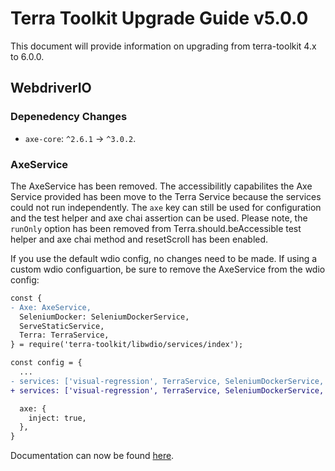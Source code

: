 # Terra Toolkit Upgrade Guide v5.0.0
This document will provide information on upgrading from terra-toolkit 4.x to 6.0.0.

## WebdriverIO

### Depenedency Changes
- `axe-core`: `^2.6.1` -> `^3.0.2`.

### AxeService
The AxeService has been removed. The accessibilitly capabilites the Axe Service provided has been move to the Terra Service because the services could not run independently. The `axe` key can still be used for configuration and the test helper and axe chai assertion can be used. Please note, the `runOnly` option has been removed from Terra.should.beAccessible test helper and axe chai method and resetScroll has been enabled.

If you use the default wdio config, no changes need to be made. If using a custom wdio configuartion, be sure to remove the AxeService from the wdio config:
```diff
const {
- Axe: AxeService,
  SeleniumDocker: SeleniumDockerService,
  ServeStaticService,
  Terra: TerraService,
} = require('terra-toolkit/libwdio/services/index');

const config = {
  ...
- services: ['visual-regression', TerraService, SeleniumDockerService, ServeStaticService, AxeService],
+ services: ['visual-regression', TerraService, SeleniumDockerService, ServeStaticService],

  axe: {
    inject: true,
  },
}
```

Documentation can now be found [here](https://github.com/cerner/terra-toolkit/blob/master/docs/Wdio_Utility.md).
